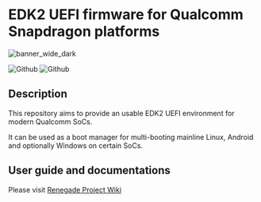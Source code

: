 # EDK2 UEFI firmware for Qualcomm Snapdragon platforms

![banner_wide_dark](https://user-images.githubusercontent.com/17036722/199902341-b086ec31-8d5c-4766-953a-8b9e1492de8b.png)

![Github](https://img.shields.io/github/downloads/edk2-porting/edk2-sdm845/total)
![Github](https://img.shields.io/github/v/release/edk2-porting/edk2-sdm845?include_prereleases)

## Description

This repository aims to provide an usable EDK2 UEFI environment for modern Qualcomm SoCs.

It can be used as a boot manager for multi-booting mainline Linux, Android and optionally Windows on certain SoCs.

## User guide and documentations

Please visit [Renegade Project Wiki](https://wiki.renegade-project.cn/)

